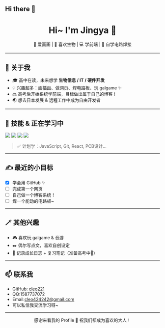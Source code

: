 ## Hi there 👋
<h1 align="center">Hi~ I'm Jingya 🍡</h1>
<p align="center">🎨 爱画画 | 🧪 喜欢生物 | 💻 学前端 | 🔧 自学电路焊接</p>

---

## 🧍 关于我

- 🎓 高中在读，未来想学 **生物信息 / IT / 硬件开发**
- 💡 兴趣超多：画插画、做网页、焊电路板、玩 galgame ✨
- 🔜 高考后开始系统学前端，目标做出属于自己的博客！
- 🌏 想去日本发展 & 远程工作中成为自由开发者

---

## 🌸 技能 & 正在学习中

<!-- 用图标 + 名字表示正在学的东西，可慢慢加 -->
<p>
  <img src="https://img.shields.io/badge/HTML5-F16529?style=for-the-badge&logo=html5&logoColor=white" />
  <img src="https://img.shields.io/badge/CSS3-2965f1?style=for-the-badge&logo=css3&logoColor=white" />
  <img src="https://img.shields.io/badge/C++-00599C?style=for-the-badge&logo=cplusplus&logoColor=white" />
  <img src="https://img.shields.io/badge/Notion-000000?style=for-the-badge&logo=notion&logoColor=white" />
</p>

> ✅ 计划学：JavaScript, Git, React, PCB设计...

---

## ✍️ 最近的小目标

- [x] 学会用 GitHub ✨  
- [ ] 完成第一个网页
- [ ] 自己做一个博客系统！
- [ ] 焊一个能动的电路板~

---

## 🪄 其他兴趣

- 🎮 喜欢玩 galgame & 音游
- ✒️ 偶尔写点文，喜欢自创设定
- 📖 记录成长日志 + 复习笔记（准备高考中💪）

---

## 📫 联系我

- GitHub: [cleo221](https://github.com/cleo211)
- QQ:1587737072
- Email:cleo424242@gmail.com
- 可以私信我交流学习呀~

---

<p align="center">感谢来看我的 Profile 🫶 祝我们都成为喜欢的大人！</p>
<!--
**Cleo211/Cleo211** is a ✨ _special_ ✨ repository because its `README.md` (this file) appears on your GitHub profile.

Here are some ideas to get you started:

- 🔭 I’m currently working on ...
- 🌱 I’m currently learning ...
- 👯 I’m looking to collaborate on ...
- 🤔 I’m looking for help with ...
- 💬 Ask me about ...
- 📫 How to reach me: ...
- 😄 Pronouns: ...
- ⚡ Fun fact: ...
-->
